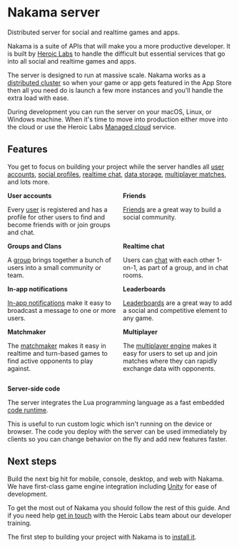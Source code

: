 # Nakama server

Distributed server for social and realtime games and apps.

Nakama is a suite of APIs that will make you a more productive developer. It is built by <a href="https://heroiclabs.com" target="\_blank">Heroic Labs</a> to handle the difficult but essential services that go into all social and realtime games and apps.

The server is designed to run at massive scale. Nakama works as a <a href="https://heroiclabs.com/nakama-enterprise/" target="\_blank">distributed cluster</a> so when your game or app gets featured in the App Store then all you need do is launch a few more instances and you'll handle the extra load with ease.

During development you can run the server on your macOS, Linux, or Windows machine. When it's time to move into production either move into the cloud or use the Heroic Labs <a href="https://heroiclabs.com/managed-cloud/" target="\_blank">Managed cloud</a> service.

## Features

You get to focus on building your project while the server handles all [user accounts](user-accounts.md), [social profiles](authentication.md#social-providers), [realtime chat](social-realtime-chat.md), [data storage](storage-collections.md), [multiplayer matches](gameplay-multiplayer-realtime.md), and lots more.

<div style="display: flex">
  <div style="flex: 1; margin: 0 1em 0 0">
    <strong>User accounts</strong>
    <p>Every <a href="./user-accounts/">user</a> is registered and has a profile for other users to find and become friends with or join groups and chat.</p>
  </div>
  <div style="flex: 1">
    <strong>Friends</strong>
    <p><a href="./social-friends/">Friends</a> are a great way to build a social community.</p>
  </div>
</div>

<div style="display: flex">
  <div style="flex: 1; margin: 0 1em 0 0">
    <strong>Groups and Clans</strong>
    <p>A <a href="./social-groups-clans/">group</a> brings together a bunch of users into a small community or team.</p>
  </div>
  <div style="flex: 1">
    <strong>Realtime chat</strong>
    <p>Users can <a href="./social-realtime-chat/">chat</a> with each other 1-on-1, as part of a group, and in chat rooms.</p>
  </div>
</div>

<div style="display: flex">
  <div style="flex: 1; margin: 0 1em 0 0">
    <strong>In-app notifications</strong>
    <p><a href="./social-in-app-notifications/">In-app notifications</a> make it easy to broadcast a message to one or more users.</p>
  </div>
  <div style="flex: 1">
    <strong>Leaderboards</strong>
    <p><a href="./gameplay-leaderboards/">Leaderboards</a> are a great way to add a social and competitive element to any game.</p>
  </div>
</div>

<div style="display: flex">
  <div style="flex: 1; margin: 0 1em 0 0">
    <strong>Matchmaker</strong>
    <p>The <a href="./gameplay-matchmaker/">matchmaker</a> makes it easy in realtime and turn-based games to find active opponents to play against.</p>
  </div>
  <div style="flex: 1">
    <strong>Multiplayer</strong>
    <p>The <a href="./gameplay-multiplayer-realtime/">multiplayer engine</a> makes it easy for users to set up and join matches where they can rapidly exchange data with opponents.</p>
  </div>
</div>

__Server-side code__

The server integrates the Lua programming language as a fast embedded [code runtime](runtime-code-basics.md).

This is useful to run custom logic which isn't running on the device or browser. The code you deploy with the server can be used immediately by clients so you can change behavior on the fly and add new features faster.

## Next steps

Build the next big hit for mobile, console, desktop, and web with Nakama. We have first-class game engine integration including [Unity](unity-client-guide.md) for ease of development.

To get the most out of Nakama you should follow the rest of this guide. And if you need help <a href="mailto:support@heroiclabs.com">get in touch</a> with the Heroic Labs team about our developer training.

The first step to building your project with Nakama is to [install it](install-docker-quickstart.md).
